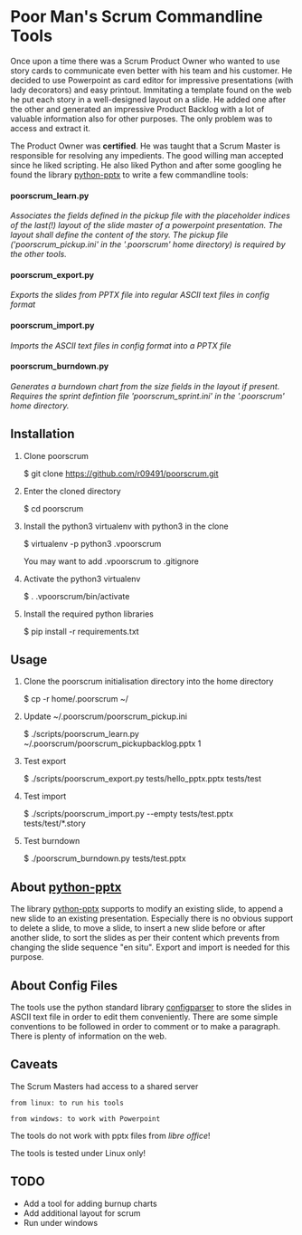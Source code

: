 # Poor Man's Scrum Commandline Tools

Once upon a time there was a Scrum Product Owner who wanted to use
story cards to communicate even better with his team and his
customer. He decided to use Powerpoint as card editor for impressive
presentations (with lady decorators) and easy printout. Immitating a
template found on the web he put each story in a well-designed layout
on a slide. He added one after the other and generated an impressive
Product Backlog with a lot of valuable information also for other
purposes. The only problem was to access and extract it.

The Product Owner was **certified**. He was taught that a Scrum Master is
responsible for resolving any impedients. The good willing man accepted since
he liked scripting. He also liked Python and after some googling he found the
library [python-pptx](github.com/scanny/python-pptx) to write a few
commandline tools:

#### poorscrum_learn.py

_Associates the fields defined in the pickup file with the placeholder
indices of the last(!) layout of the slide master of a powerpoint
presentation. The layout shall define the content of the story. The
pickup file ('poorscrum_pickup.ini' in the '.poorscrum' home
directory) is required by the other tools._

#### poorscrum_export.py

_Exports the slides from PPTX file into regular ASCII text files in
config format_

#### poorscrum_import.py

_Imports the ASCII text files in config format into a PPTX file_
  
#### poorscrum_burndown.py

_Generates a burndown chart from the size fields in the layout if
present. Requires the sprint defintion file 'poorscrum_sprint.ini' in
the '.poorscrum' home directory._


## Installation

1. Clone poorscrum

   $ git clone https://github.com/r09491/poorscrum.git

2. Enter the cloned directory

   $ cd poorscrum

3. Install the python3 virtualenv with python3 in the clone

   $ virtualenv -p python3 .vpoorscrum

   You may want to add .vpoorscrum to .gitignore

4. Activate the python3 virtualenv

   $ . .vpoorscrum/bin/activate

5. Install the required python libraries

   $ pip install -r requirements.txt

## Usage

1. Clone the poorscrum initialisation directory into the home directory

   $ cp -r home/.poorscrum ~/

2. Update ~/.poorscrum/poorscrum_pickup.ini

   $ ./scripts/poorscrum_learn.py ~/.poorscrum/poorscrum_pickupbacklog.pptx 1

3. Test export

   $ ./scripts/poorscrum_export.py tests/hello_pptx.pptx tests/test

4. Test import

   $ ./scripts/poorscrum_import.py --empty tests/test.pptx tests/test/*.story

5. Test burndown

    $ ./poorscrum_burndown.py tests/test.pptx


## About [python-pptx](github.com/scanny/python-pptx)

The library [python-pptx](github.com/scanny/python-pptx) supports to modify an
existing slide, to append a new slide to an existing presentation. Especially
there is no obvious support to delete a slide, to move a slide, to insert a
new slide before or after another slide, to sort the slides as per their
content which prevents from changing the slide sequence "en situ". Export and
import is needed for this purpose.


## About Config Files

The tools use the python standard library
[configparser](https://docs.python.org/3/library/configparser.html) to store
the slides in ASCII text file in order to edit them conveniently. There are
some simple conventions to be followed in order to comment or to make a
paragraph. There is plenty of information on the web.


## Caveats

The Scrum Masters had access to a shared server

    from linux: to run his tools
    
    from windows: to work with Powerpoint


The tools do not work with pptx files from _libre office_!

The tools is tested under Linux only!


## TODO

* Add a tool for adding burnup charts
* Add additional layout for scrum
* Run under windows

